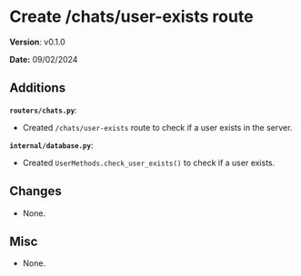 # Create /chats/user-exists route

**Version**: v0.1.0

**Date:** 09/02/2024

## Additions

**`routers/chats.py`**:

* Created `/chats/user-exists` route to check if a user exists in the server.

**`internal/database.py`**:

* Created `UserMethods.check_user_exists()` to check if a user exists.

## Changes

* None.

## Misc

* None.
